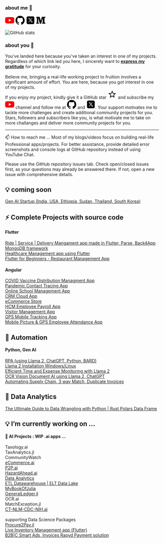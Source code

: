 ### about me 👋
<!--
**AmitXShukla/AmitXShukla** is a ✨ _special_ ✨ repository because its `README.md` (this file) appears on your GitHub profile.

Here are some ideas to get you started:

- 🔭 I’m currently working on ...
- 🌱 I’m currently learning ...
- 👯 I’m looking to collaborate on ...
- 🤔 I’m looking for help with ...
- 💬 Ask me about ...
- 📫 How to reach me: ...
- 😄 Pronouns: ...
- ⚡ Fun fact: ...

<img src="https://avatars3.githubusercontent.com/u/20031132?s=460&u=0dd69a65cc13bf4f75c133a78938695f5379584b&v=4" width="20px"> connect
-->
[<img src="https://raw.githubusercontent.com/AmitXShukla/AmitXShukla.github.io/master/assets/icons/youtube.svg" width="30px" height="30px">](https://youtube.com/@amit.shukla)
[<img src="https://raw.githubusercontent.com/AmitXShukla/AmitXShukla.github.io/master/assets/icons/github.svg" width="30px" height="30px">](https://github.com/AmitXShukla)
[<img src="https://raw.githubusercontent.com/AmitXShukla/AmitXShukla.github.io/master/assets/icons/twitter_1.svg" width="30px" height="30px">](https://twitter.com/ashuklax)
[<img src="https://raw.githubusercontent.com/AmitXShukla/AmitXShukla.github.io/master/assets/icons/medium.svg" width="30px" height="30px">](https://amit-shukla.medium.com/)

![GitHub stats](https://github-readme-stats.vercel.app/api?username=AmitXShukla&show_icons=true)

### about you 👯
You've landed here because you've taken an interest in one of my projects. Regardless of which link led you here, I sincerely want to <b><u>express my gratitude</b></u> for your curiosity.<br/><br/>
Believe me, bringing a real-life working project to fruition involves a significant amount of effort.
You are here, because you got interest in one of my projects.<br/>
If you enjoy my project, kindly give it a GitHub star [<img src="https://raw.githubusercontent.com/AmitXShukla/AmitXShukla.github.io/master/assets/icons/star.svg" width="30px" height="30px">](https://github.com/AmitXShukla) and subscribe my [<img src="https://raw.githubusercontent.com/AmitXShukla/AmitXShukla.github.io/master/assets/icons/youtube.svg" width="30px" height="30px">](https://youtube.com/@amit.shukla) channel and follow me at [<img src="https://raw.githubusercontent.com/AmitXShukla/AmitXShukla.github.io/master/assets/icons/github.svg" width="30px" height="30px">](https://github.com/AmitXShukla) and [<img src="https://raw.githubusercontent.com/AmitXShukla/AmitXShukla.github.io/master/assets/icons/twitter_1.svg" width="30px" height="30px">](https://twitter.com/ashuklax). Your support motivates me to tackle more challenges and create additional community projects for you.
<br/>
Stars, followers and subscribers like you, is what motivate me to take on more challanges and deliver more community projects for you.

---
<!--
💬 Ask me about Pro versions ... They're custom versions (free for NGOs) tailored to meet specific business requirements. Instead of throwing any sales pitches for Pro versions, I recommend using my free community projects. When you need a custom version for your NGO, reach out to me. -->

📫 How to reach me ... Most of my blogs/videos focus on building real-life Professional apps/projects. For better assistance, provide detailed error screenshots and console logs at GitHub repository instead of using YouTube Chat.

Please use the GitHub repository issues tab. Check open/closed issues first, as your questions may already be answered there. If not, open a new issue with comprehensive details.
<!--
### 😄 My Bio: ...
<A href="https://amitxshukla.github.io/aboutus">https://amitxshukla.github.io</a><br/>
-->
## 💡 coming soon
<a href="#">Gen AI Startup (India, USA, Ethiopia, Sudan, Thailand, South Korea)</a>

## ⚡ Complete Projects with source code

#### Flutter
<a href="https://github.com/AmitXShukla/Delivery.git">Ride | Service | Delivery Mangament app made in Flutter, Parse, Back4App MongoDB framework</a><br/>
<a href="https://github.com/AmitXShukla/Healthcare-Management-App-Flutter_Firebase">Healthcare Management app using Flutter</a><br/>
<A href="https://github.com/AmitXShukla/Flutter-for-Beginners">Flutter for Beginners - Restaurant Management App</a><br/>

#### Angular
<a href="https://github.com/AmitXShukla/Covid-Vaccine-Distribution-Management-App">COVID Vaccine Distribution Managment App</a><br/>
<a href="https://github.com/AmitXShukla/Pandemic-Contact-Tracing-App">Pandemic Contact Tracing App</a><br/>
<A href="https://github.com/AmitXShukla/Online-School-Management-App-Angular-Firebase">Online School Management App</a><br/>
<A href="https://github.com/AmitXShukla/ERP-Apps-CRM-Cloud-Angular_Firebase">CRM Cloud App</a><br/>
<A href="https://github.com/AmitXShukla/Online-Shop-eCommerce-App-Angular-6-Firebase">eCommerce Store</a><br/>
<A href="https://github.com/AmitXShukla/Employee-Payroll-Salary-App-Angular-6-MEAN-Stack">HCM Employee Payroll App</a><br/>
<A href="https://github.com/AmitXShukla/Visitor-Management-App">Visitor Management App</a><br/>
<A href="https://github.com/AmitXShukla/GPS-Mobile-Tracking-App">GPS Mobile Tracking App</a><br/>
<A href="https://github.com/AmitXShukla/Mobile-Picture-GPS-Tracking-Attendance-APP">Mobile Picture & GPS Employee Attendance App</a><br/>

## 🤖 Automation

#### Python, Gen AI
<a href="https://github.com/AmitXShukla/RPA">RPA (using Llama 2, ChatGPT, Python, BARD)</a><br/>
<a href="https://github.com/AmitXShukla/RPA/blob/main/notebooks/llama2-UseCases.ipynb">Llama 2 Installation Windows/Linux</a><br/>
<a href="https://github.com/AmitXShukla/RPA/blob/main/notebooks/llama2-Efficient%20Time%20and%20Expense%20Monitoring%20with%20Llama%202.ipynb">Efficient Time and Expense Monitoring with Llama 2</a><br/>
<a href="https://github.com/AmitXShukla/RPA/blob/main/notebooks/llama2-Using%20Llama%202%20as%20OCR%20Vision%20AI.ipynb">OCR Vision Document AI using Llama 2, ChatGPT</a><br/>
<a href="https://github.com/AmitXShukla/RPA/blob/main/notebooks/llama2-as%20Supply%20Chain%20assistant.ipynb">Automating Supply Chain, 3 way Match, Duplicate Invoices</a><br/>

## 🌱 Data Analytics
<a href="https://github.com/AmitXShukla/RPA/blob/main/notebooks/Python%20-%20Polars%20dataframe%20complete%20user%20guide.ipynb">The Ultimate Guide to Data Wrangling with Python | Rust Polars Data Frame</a><br/>

## 💡 I’m currently working on ...<br/>
#### 🔭 AI Projects : WIP .ai apps ...<br/>
Taxology.ai<br/>
TaxAnalytics.jl<br/>
CommunityWatch<br/>
<a href="https://github.com/AmitXShukla/eCommerce.ai">eCommerce.ai</a><br/>
<a href="https://github.com/AmitXShukla/P2P.ai">P2P.ai</a><br/>
<a href="https://github.com/AmitXShukla/HazardAhead.ai">HazardAhead.ai</a><br/>
<a href="https://github.com/AmitXShukla/RPA">Data Analytics</a><br/>
<a href="https://github.com/AmitXShukla/RPA">ETL Datawarehouse | ELT Data Lake</a><br/>
<a href="https://github.com/AmitXShukla/MyBookOfJulia">MyBookOfJulia</a><br/>
<a href="https://github.com/AmitXShukla/GeneralLedger.jl">GeneralLedger.jl</a><br/>
OCR.ai<br/>
MatchException.jl<br/>
<a href="https://github.com/AmitXShukla/CT-NLM-CDC-NIH.ai">CT-NLM-CDC-NIH.ai</a><br/><br/>
supporting Data Science Packages <br/>
<a href="https://github.com/AmitXShukla/P2P.jl">Procure2Pay.jl</a><br/>
<a href="https://github.com/AmitXShukla/Inventory.ai">Live Inventory Management app (Flutter)</a><br/>
<a href="https://github.com/AmitXShukla/Rapyd">B2B|C Smart Ads, Invoices Rapyd Payment solution</a><br/>
